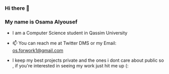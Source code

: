 ### Hi there 👋 
### My name is Osama Alyousef

<!--
**osalyousef/osalyousef** is a ✨ _special_ ✨ repository because its `README.md` (this file) appears on your GitHub profile.
-->

- I am a Computer Science student in Qassim University
- 📫 You can reach me at Twitter DMS or my Email: os.forwork1@gmail.com

- I keep my best projects private and the ones i dont care about public so , if you're interested in seeing my work just hit me up (: 
